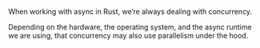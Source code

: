 When working with async in Rust, we’re always dealing with concurrency.

Depending on the hardware, the operating system, and the async runtime we are using, that concurrency may also use parallelism under the hood.